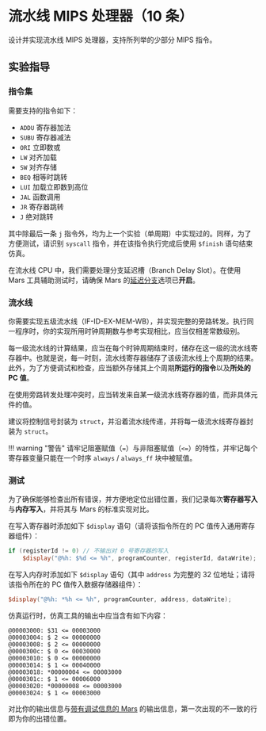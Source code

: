 # 流水线 MIPS 处理器（10 条）

设计并实现流水线 MIPS 处理器，支持所列举的少部分 MIPS 指令。

## 实验指导

### 指令集

需要支持的指令如下：

* `ADDU` 寄存器加法
* `SUBU` 寄存器减法
* `ORI` 立即数或
* `LW` 对齐加载
* `SW` 对齐存储
* `BEQ` 相等时跳转
* `LUI` 加载立即数到高位
* `JAL` 函数调用
* `JR` 寄存器跳转
* `J` 绝对跳转

其中除最后一条 `j` 指令外，均为上一个实验（单周期）中实现过的。同样，为了方便测试，请识别 `syscall` 指令，并在该指令执行完成后使用 `$finish` 语句结束仿真。

在流水线 CPU 中，我们需要处理分支延迟槽（Branch Delay Slot）。在使用 Mars 工具辅助测试时，请确保 Mars 的[延迟分支](/tools/mars.md#延迟分支)选项已**开启**。

### 流水线

你需要实现五级流水线（IF-ID-EX-MEM-WB），并实现完整的旁路转发。执行同一程序时，你的实现所用时钟周期数与参考实现相比，应当仅相差常数级别。

每一级流水线的计算结果，应当在每个时钟周期结束时，储存在这一级的流水线寄存器中。也就是说，每一时刻，流水线寄存器储存了该级流水线上个周期的结果。此外，为了方便调试和检查，应当额外存储其上个周期**所运行的指令**以及**所处的 PC 值**。

在使用旁路转发处理冲突时，应当转发来自某一级流水线寄存器的值，而非具体元件的值。

建议将控制信号封装为 `struct`，并沿着流水线传递，并将每一级流水线寄存器封装为 `struct`。

!!! warning "警告"
    请牢记阻塞赋值（`=`）与非阻塞赋值（`<=`）的特性，并牢记每个寄存器变量只能在一个时序 `always` / `always_ff` 块中被赋值。

### 测试

为了确保能够检查出所有错误，并方便地定位出错位置，我们记录每次**寄存器写入**与**内存写入**，并将其与 Mars 的标准实现对比。

在写入寄存器时添加如下 `$display` 语句（请将该指令所在的 PC 值传入通用寄存器组件）：

```verilog
if (registerId != 0) // 不输出对 0 号寄存器的写入
    $display("@%h: $%d <= %h", programCounter, registerId, dataWrite);
```

在写入内存时添加如下 `$display` 语句（其中 `address` 为完整的 32 位地址；请将该指令所在的 PC 值传入数据存储器组件）：

```verilog
$display("@%h: *%h <= %h", programCounter, address, dataWrite);
```

仿真运行时，仿真工具的输出中应当含有如下内容：

```plain
@00003000: $31 <= 00003000
@00003004: $ 2 <= 00000000
@00003008: $ 2 <= 00000000
@0000300c: $ 0 <= 00030000
@00003010: $ 0 <= 00000000
@00003014: $ 1 <= 00040000
@00003018: *00000004 <= 00003000
@0000301c: $ 1 <= 00006000
@00003020: *00000008 <= 00003000
@00003024: $ 1 <= 00003000
```

对比你的输出信息与[带有调试信息的 Mars](https://men.ci) 的输出信息，第一次出现的不一致的行即为你的出错位置。
